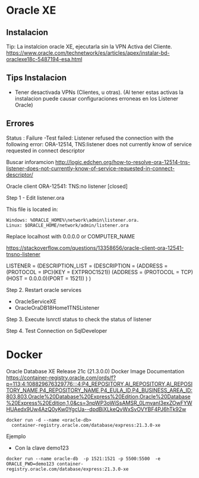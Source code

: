 # Oracle XE
 


## Instalacion



Tip:  La instalcion oracle XE, ejecutarla sin la VPN Activa del Cliente. 
https://www.oracle.com/technetwork/es/articles/apex/instalar-bd-oraclexe18c-5487194-esa.html


## Tips Instalacion

- Tener desactivada VPNs (Clientes, u otras). (Al tener estas activas la instalacion puede causar configuraciones erroneas en los Listener Oracle)


## Errores


Status : Failure -Test failed: Listener refused the connection with the following error:
ORA-12514, TNS:listener does not currently know of service requested in connect descriptor


Buscar inforamcion 
http://logic.edchen.org/how-to-resolve-ora-12514-tns-listener-does-not-currently-know-of-service-requested-in-connect-descriptor/
 
 

Oracle client ORA-12541: TNS:no listener [closed] 
 
Step 1 - Edit listener.ora

This file is located in:

    Windows: %ORACLE_HOME%\network\admin\listener.ora.
    Linux: $ORACLE_HOME/network/admin/listener.ora

Replace localhost with 0.0.0.0 or COMPUTER_NAME

https://stackoverflow.com/questions/13358656/oracle-client-ora-12541-tnsno-listener 


LISTENER =
  (DESCRIPTION_LIST =
    (DESCRIPTION =
      (ADDRESS = (PROTOCOL = IPC)(KEY = EXTPROC1521))
      (ADDRESS = (PROTOCOL = TCP)(HOST = 0.0.0.0)(PORT = 1521))
    )
  )

Step 2. Restart oracle services

- OracleServiceXE
- OracleOraDB18Home1TNSListener	

Step 3. Execute lsnrctl status to check the status of listener

Step 4. Test Connection on SqlDeveloper


# Docker





Oracle Database XE Release 21c (21.3.0.0) Docker Image Documentation
https://container-registry.oracle.com/ords/f?p=113:4:108829676329776:::4:P4_REPOSITORY,AI_REPOSITORY,AI_REPOSITORY_NAME,P4_REPOSITORY_NAME,P4_EULA_ID,P4_BUSINESS_AREA_ID:803,803,Oracle%20Database%20Express%20Edition,Oracle%20Database%20Express%20Edition,1,0&cs=3npWP3oWiSsAMSR_0LmvanI3exZOwFYWHUAedx9Uw4AzQ0yKw0YgcUa--dpdBiXLkeQvWxSvOVYBF4PJ6hTk92w

```
docker run -d --name <oracle-db>
  container-registry.oracle.com/database/express:21.3.0-xe
```

Ejemplo
- Con la clave demo123

```
docker run --name oracle-db  -p 1521:1521 -p 5500:5500  -e ORACLE_PWD=demo123 container-registry.oracle.com/database/express:21.3.0-xe
```



